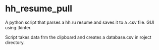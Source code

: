 # hh_resume_pull
A python script that parses a hh.ru resume and saves it to a .csv file. GUI using tkinter.

Script takes data frm the clipboard and creates a database.csv in roject directory.
